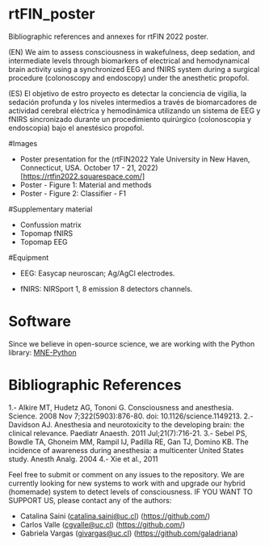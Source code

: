 # rtFIN_poster
Bibliographic references and annexes for rtFIN 2022 poster.

(EN) We aim to assess consciousness in wakefulness, deep sedation, and intermediate levels 
through biomarkers of electrical and hemodynamical brain activity using a synchronized EEG and fNIRS system 
during a surgical procedure (colonoscopy and endoscopy) under the anesthetic propofol.


(ES) El objetivo de estro proyecto es detectar la conciencia de vigilia, la sedación profunda y los niveles intermedios 
a través de biomarcadores de actividad cerebral eléctrica y hemodinámica utilizando un sistema de EEG y fNIRS sincronizado 
durante un procedimiento quirúrgico (colonoscopia y endoscopia) bajo el anestésico propofol.

#Images

* Poster presentation for the (rtFIN2022 Yale University in New Haven, Connecticut, USA. October 17 - 21, 2022)[https://rtfin2022.squarespace.com/]
* Poster - Figure 1: Material and methods
* Poster - Figure 2: Classifier - F1

#Supplementary material

* Confussion matrix
* Topomap fNIRS
* Topomap EEG

#Equipment

*	EEG:	Easycap neuroscan; Ag/AgCl electrodes. 
 
*	fNIRS:  NIRSport 1,  8 emission 8 detectors channels.

# Software
Since we believe in open-source science, we are working with the Python library: [MNE-Python](https://mne.tools/stable/index.html)

# Bibliographic References

1.-	Alkire MT, Hudetz AG, Tononi G. Consciousness and anesthesia. Science. 2008 Nov 7;322(5903):876-80. doi: 10.1126/science.1149213. 
2.-	Davidson AJ. Anesthesia and neurotoxicity to the developing brain: the clinical relevance. Paediatr Anaesth. 2011 Jul;21(7):716-21.
3.-	Sebel PS, Bowdle TA, Ghoneim MM, Rampil IJ, Padilla RE, Gan TJ, Domino KB. The incidence of awareness during anesthesia: a multicenter United States study. Anesth Analg. 2004 
4.-	Xie et al., 2011

Feel free to submit or comment on any issues to the repository.
We are currently looking for new systems to work with and upgrade our hybrid (homemade) system to detect levels of consciousness.
IF YOU WANT TO SUPPORT US, please contact any of the authors:

*	Catalina Saini (catalina.saini@uc.cl) (https://github.com/)
*	Carlos Valle (cgvalle@uc.cl) (https://github.com/)
*	Gabriela Vargas (givargas@uc.cl) (https://github.com/galadriana)
